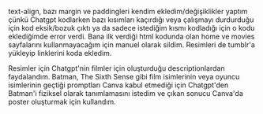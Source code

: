text-align, bazı margin ve paddingleri kendim ekledim/değişiklikler yaptım çünkü Chatgpt kodlarken bazı kısımları kaçırdığı veya çalışmayı durdurduğu için kod eksik/bozuk çıktı ya da sadece istediğim kısmı kodladığı için o kodu eklediğimde error verdi. 
Bana ilk verdiği html kodunda olan home ve movies sayfalarını kullanmayacağım için manuel olarak sildim.
Resimleri de tumblr'a yükleyip linklerini koda ekledim.

Resimler için Chatgpt'nin filmler için oluşturduğu descriptionlardan faydalandım. Batman, The Sixth Sense gibi film isimlerinin veya oyuncu isimlerinin geçtiği promptları Canva kabul etmediği için Chatgpt'den Batman'i fiziksel olarak tanımlamasını istedim ve çıkan sonucu Canva'da poster oluşturmak için kullandım.  

